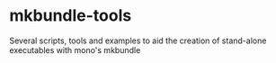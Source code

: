 # mkbundle-tools
Several scripts, tools and examples to aid the creation of stand-alone executables with mono's mkbundle 
